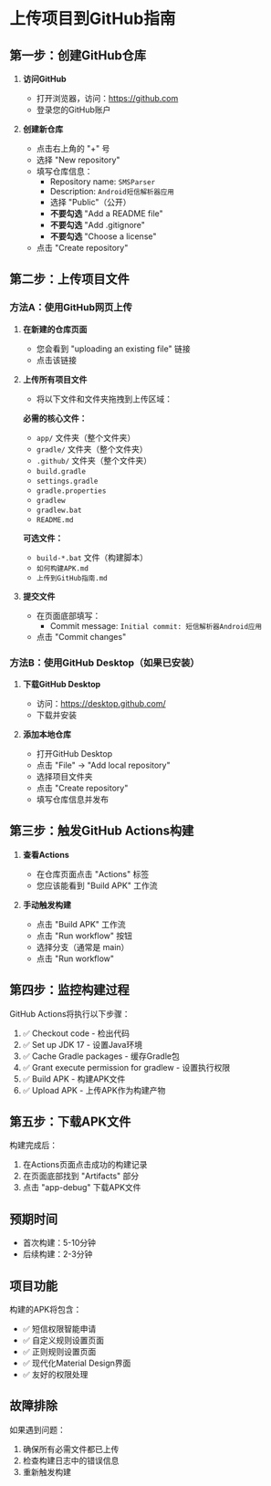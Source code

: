 # 上传项目到GitHub指南

## 第一步：创建GitHub仓库

1. **访问GitHub**
   - 打开浏览器，访问：https://github.com
   - 登录您的GitHub账户

2. **创建新仓库**
   - 点击右上角的 "+" 号
   - 选择 "New repository"
   - 填写仓库信息：
     - Repository name: `SMSParser`
     - Description: `Android短信解析器应用`
     - 选择 "Public"（公开）
     - **不要勾选** "Add a README file"
     - **不要勾选** "Add .gitignore"
     - **不要勾选** "Choose a license"
   - 点击 "Create repository"

## 第二步：上传项目文件

### 方法A：使用GitHub网页上传

1. **在新建的仓库页面**
   - 您会看到 "uploading an existing file" 链接
   - 点击该链接

2. **上传所有项目文件**
   - 将以下文件和文件夹拖拽到上传区域：

   **必需的核心文件：**
   - `app/` 文件夹（整个文件夹）
   - `gradle/` 文件夹（整个文件夹）
   - `.github/` 文件夹（整个文件夹）
   - `build.gradle`
   - `settings.gradle`
   - `gradle.properties`
   - `gradlew`
   - `gradlew.bat`
   - `README.md`

   **可选文件：**
   - `build-*.bat` 文件（构建脚本）
   - `如何构建APK.md`
   - `上传到GitHub指南.md`

3. **提交文件**
   - 在页面底部填写：
     - Commit message: `Initial commit: 短信解析器Android应用`
   - 点击 "Commit changes"

### 方法B：使用GitHub Desktop（如果已安装）

1. **下载GitHub Desktop**
   - 访问：https://desktop.github.com/
   - 下载并安装

2. **添加本地仓库**
   - 打开GitHub Desktop
   - 点击 "File" → "Add local repository"
   - 选择项目文件夹
   - 点击 "Create repository"
   - 填写仓库信息并发布

## 第三步：触发GitHub Actions构建

1. **查看Actions**
   - 在仓库页面点击 "Actions" 标签
   - 您应该能看到 "Build APK" 工作流

2. **手动触发构建**
   - 点击 "Build APK" 工作流
   - 点击 "Run workflow" 按钮
   - 选择分支（通常是 main）
   - 点击 "Run workflow"

## 第四步：监控构建过程

GitHub Actions将执行以下步骤：
1. ✅ Checkout code - 检出代码
2. ✅ Set up JDK 17 - 设置Java环境
3. ✅ Cache Gradle packages - 缓存Gradle包
4. ✅ Grant execute permission for gradlew - 设置执行权限
5. ✅ Build APK - 构建APK文件
6. ✅ Upload APK - 上传APK作为构建产物

## 第五步：下载APK文件

构建完成后：
1. 在Actions页面点击成功的构建记录
2. 在页面底部找到 "Artifacts" 部分
3. 点击 "app-debug" 下载APK文件

## 预期时间
- 首次构建：5-10分钟
- 后续构建：2-3分钟

## 项目功能
构建的APK将包含：
- ✅ 短信权限智能申请
- ✅ 自定义规则设置页面
- ✅ 正则规则设置页面
- ✅ 现代化Material Design界面
- ✅ 友好的权限处理

## 故障排除
如果遇到问题：
1. 确保所有必需文件都已上传
2. 检查构建日志中的错误信息
3. 重新触发构建 